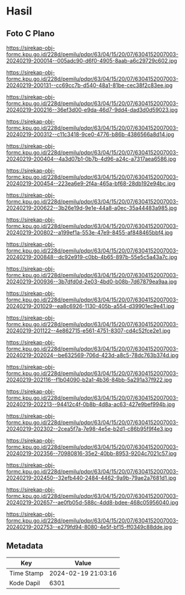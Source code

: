 # Hasil

## Foto C Plano

https://sirekap-obj-formc.kpu.go.id/228d/pemilu/pdpr/63/04/15/20/07/6304152007003-20240219-200014--005adc90-d6f0-4905-8aab-a6c29729c602.jpg

https://sirekap-obj-formc.kpu.go.id/228d/pemilu/pdpr/63/04/15/20/07/6304152007003-20240219-200131--cc69cc7b-d540-48a1-81be-cec38f2c83ee.jpg

https://sirekap-obj-formc.kpu.go.id/228d/pemilu/pdpr/63/04/15/20/07/6304152007003-20240219-200216--36ef3d00-e9da-46d7-9dd4-dad3d0d59023.jpg

https://sirekap-obj-formc.kpu.go.id/228d/pemilu/pdpr/63/04/15/20/07/6304152007003-20240219-200312--c11c3418-9ce0-4776-b86b-4386566a8d14.jpg

https://sirekap-obj-formc.kpu.go.id/228d/pemilu/pdpr/63/04/15/20/07/6304152007003-20240219-200404--4a3d07b1-0b7b-4d96-a24c-a7317aea6586.jpg

https://sirekap-obj-formc.kpu.go.id/228d/pemilu/pdpr/63/04/15/20/07/6304152007003-20240219-200454--223ea6e9-2f4a-465a-bf68-28db192e94bc.jpg

https://sirekap-obj-formc.kpu.go.id/228d/pemilu/pdpr/63/04/15/20/07/6304152007003-20240219-200622--3b26e19d-9e1e-44a8-a0ec-35a44483a985.jpg

https://sirekap-obj-formc.kpu.go.id/228d/pemilu/pdpr/63/04/15/20/07/6304152007003-20240219-200802--a199ef1a-553e-47e9-8455-af848465bbf4.jpg

https://sirekap-obj-formc.kpu.go.id/228d/pemilu/pdpr/63/04/15/20/07/6304152007003-20240219-200848--dc92e919-c0bb-4b65-897b-55e5c5a43a7c.jpg

https://sirekap-obj-formc.kpu.go.id/228d/pemilu/pdpr/63/04/15/20/07/6304152007003-20240219-200936--3b7dfd0d-2e03-4bd0-b08b-7d67879ea9aa.jpg

https://sirekap-obj-formc.kpu.go.id/228d/pemilu/pdpr/63/04/15/20/07/6304152007003-20240219-201029--ea8c6926-1130-405b-a554-d39901ec9e41.jpg

https://sirekap-obj-formc.kpu.go.id/228d/pemilu/pdpr/63/04/15/20/07/6304152007003-20240219-201122--4e862715-e561-4751-8307-cd4c52fce2e1.jpg

https://sirekap-obj-formc.kpu.go.id/228d/pemilu/pdpr/63/04/15/20/07/6304152007003-20240219-202024--be632569-706d-423d-a8c5-78dc763b374d.jpg

https://sirekap-obj-formc.kpu.go.id/228d/pemilu/pdpr/63/04/15/20/07/6304152007003-20240219-202116--f1b04090-b2a1-4b36-84bb-5a291a37f922.jpg

https://sirekap-obj-formc.kpu.go.id/228d/pemilu/pdpr/63/04/15/20/07/6304152007003-20240219-202213--94412c4f-0b8b-4d8a-ac63-427e9bef994b.jpg

https://sirekap-obj-formc.kpu.go.id/228d/pemilu/pdpr/63/04/15/20/07/6304152007003-20240219-202302--2cea5f7a-7e98-4e5e-b2d1-c86b95f9f4e3.jpg

https://sirekap-obj-formc.kpu.go.id/228d/pemilu/pdpr/63/04/15/20/07/6304152007003-20240219-202356--70980816-35e2-40bb-8953-9204c7021c57.jpg

https://sirekap-obj-formc.kpu.go.id/228d/pemilu/pdpr/63/04/15/20/07/6304152007003-20240219-202450--32efb440-2484-4462-9a9b-79ae2a7681d1.jpg

https://sirekap-obj-formc.kpu.go.id/228d/pemilu/pdpr/63/04/15/20/07/6304152007003-20240219-202657--ae0fb05d-588c-4dd8-bdee-468c05956040.jpg

https://sirekap-obj-formc.kpu.go.id/228d/pemilu/pdpr/63/04/15/20/07/6304152007003-20240219-202753--e279fd94-8080-4e5f-bf15-ff0349c88dde.jpg


## Metadata

| Key        | Value               |
| ---------- | ------------------- |
| Time Stamp | 2024-02-19 21:03:16 |
| Kode Dapil | 6301                |



